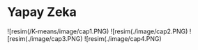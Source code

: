 # Yapay Zeka

![resim(/K-means/image/cap1.PNG)
![resim(./image/cap2.PNG)
![resim(./image/cap3.PNG)
![resim(./image/cap4.PNG)